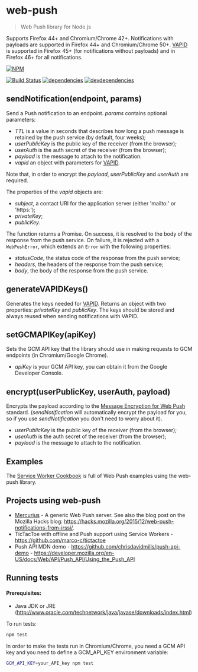 # web-push
> Web Push library for Node.js

Supports Firefox 44+ and Chromium/Chrome 42+.
Notifications with payloads are supported in Firefox 44+ and Chromium/Chrome 50+.
[VAPID](https://tools.ietf.org/html/draft-thomson-webpush-vapid-02) is supported in Firefox 45+ (for notifications without payloads) and in Firefox 46+ for all notifications.

[![NPM](https://nodei.co/npm/web-push.svg?downloads=true)](https://www.npmjs.com/package/web-push)

[![Build Status](https://travis-ci.org/web-push-libs/web-push.svg?branch=master)](https://travis-ci.org/web-push-libs/web-push)
[![dependencies](https://david-dm.org/web-push-libs/web-push.svg)](https://david-dm.org/web-push-libs/web-push)
[![devdependencies](https://david-dm.org/web-push-libs/web-push/dev-status.svg)](https://david-dm.org/web-push-libs/web-push#info=devDependencies)

## sendNotification(endpoint, params)

Send a Push notification to an endpoint. *params* contains optional parameters:
- *TTL* is a value in seconds that describes how long a push message is retained by the push service (by default, four weeks);
- *userPublicKey* is the public key of the receiver (from the browser);
- *userAuth* is the auth secret of the receiver (from the browser);
- *payload* is the message to attach to the notification.
- *vapid* an object with parameters for [VAPID](https://tools.ietf.org/html/draft-thomson-webpush-vapid-02).

Note that, in order to encrypt the *payload*, *userPublicKey* and *userAuth* are required.

The properties of the *vapid* objects are:
- *subject*, a contact URI for the application server (either 'mailto:' or 'https:');
- *privateKey*;
- *publicKey*.

The function returns a Promise. On success, it is resolved to the body of the response from the push service. On failure, it is rejected with a `WebPushError`, which extends an `Error` with the following properties:
- *statusCode*, the status code of the response from the push service;
- *headers*, the headers of the response from the push service;
- *body*, the body of the response from the push service.

## generateVAPIDKeys()
Generates the keys needed for [VAPID](https://tools.ietf.org/html/draft-thomson-webpush-vapid-02). Returns an object with two properties: *privateKey* and *publicKey*.
The keys should be stored and always reused when sending notifications with VAPID.

## setGCMAPIKey(apiKey)

Sets the GCM API key that the library should use in making requests to GCM endpoints (in Chromium/Google Chrome).
- *apiKey* is your GCM API key, you can obtain it from the Google Developer Console.

## encrypt(userPublicKey, userAuth, payload)

Encrypts the payload according to the [Message Encryption for Web Push](https://webpush-wg.github.io/webpush-encryption/) standard. (*sendNotification* will automatically encrypt the payload for you, so if you use *sendNotification* you don't need to worry about it).
- *userPublicKey* is the public key of the receiver (from the browser);
- *userAuth* is the auth secret of the receiver (from the browser);
- *payload* is the message to attach to the notification.

## Examples

The [Service Worker Cookbook](https://serviceworke.rs/) is full of Web Push examples using the web-push library.

## Projects using web-push

- [Mercurius](https://github.com/marco-c/mercurius) - A generic Web Push server. See also the blog post on the Mozilla Hacks blog: https://hacks.mozilla.org/2015/12/web-push-notifications-from-irssi/.
- TicTacToe with offline and Push support using Service Workers - https://github.com/marco-c/tictactoe
- Push API MDN demo - https://github.com/chrisdavidmills/push-api-demo - https://developer.mozilla.org/en-US/docs/Web/API/Push_API/Using_the_Push_API

## Running tests

#### Prerequisites:
  * Java JDK or JRE (http://www.oracle.com/technetwork/java/javase/downloads/index.html)

To run tests:
```sh
npm test
```

In order to make the tests run in Chromium/Chrome, you need a GCM API key and you need to define a GCM_API_KEY environment variable:
```sh
GCM_API_KEY=your_API_key npm test
```
